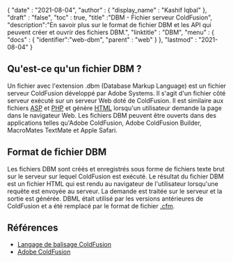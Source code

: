 {
  "date" : "2021-08-04",
  "author" : {
    "display_name" : "Kashif Iqbal"
},
  "draft" : "false",
  "toc" : true,
  "title" :"DBM - Fichier serveur ColdFusion",
  "description":"En savoir plus sur le format de fichier DBM et les API qui peuvent créer et ouvrir des fichiers DBM.",
  "linktitle" : "DBM",
  "menu" : {
    "docs" : {
      "identifier":"web-dbm",
      "parent" : "web"
}
},
  "lastmod" : "2021-08-04"
}

## Qu'est-ce qu'un fichier DBM ?

Un fichier avec l'extension .dbm (Database Markup Language) est un fichier serveur ColdFusion développé par Adobe Systems. Il s'agit d'un fichier côté serveur exécuté sur un serveur Web doté de ColdFusion. Il est similaire aux fichiers [ASP](/fr/web/asp/) et [PHP](/fr/programming/php/) et génère [HTML](/fr/web/html/) lorsqu'un utilisateur demande la page dans le navigateur Web. Les fichiers DBM peuvent être ouverts dans des applications telles qu'Adobe ColdFusion, Adobe ColdFusion Builder, MacroMates TextMate et Apple Safari.

## Format de fichier DBM

Les fichiers DBM sont créés et enregistrés sous forme de fichiers texte brut sur le serveur sur lequel ColdFusion est exécuté. Le résultat du fichier DBM est un fichier HTML qui est rendu au navigateur de l'utilisateur lorsqu'une requête est envoyée au serveur. La demande est traitée sur le serveur et la sortie est générée. DBML était utilisé par les versions antérieures de ColdFusion et a été remplacé par le format de fichier [.cfm](/fr/web/cfm/).

## Références

* [Langage de balisage ColdFusion](https://people.apache.org/~jim/NewArchitect/webtech/2000/08/junk/index.html)
* [Adobe ColdFusion](https://en.wikipedia.org/wiki/Adobe_ColdFusion)

